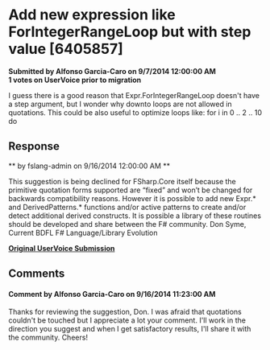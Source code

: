 # Add new expression like ForIntegerRangeLoop but with step value [6405857] #

**Submitted by Alfonso Garcia-Caro on 9/7/2014 12:00:00 AM**  
**1 votes on UserVoice prior to migration**  

I guess there is a good reason that Expr.ForIntegerRangeLoop doesn't have a step argument, but I wonder why downto loops are not allowed in quotations. This could be also useful to optimize loops like:
for i in 0 .. 2 .. 10 do



## Response ##
** by fslang-admin on 9/16/2014 12:00:00 AM **

This suggestion is being declined for FSharp.Core itself because the primitive quotation forms supported are “fixed” and won’t be changed for backwards compatibility reasons.
However it is possible to add new Expr.* and DerivedPatterns.* functions and/or active patterns to create and/or detect additional derived constructs.
It is possible a library of these routines should be developed and share between the F# community.
Don Syme, Current BDFL F# Language/Library Evolution


**[Original UserVoice Submission](https://fslang.uservoice.com/forums/245727-f-language/suggestions/6405857)**


## Comments ##


#### Comment by Alfonso Garcia-Caro on 9/16/2014 11:23:00 AM ####
Thanks for reviewing the suggestion, Don. I was afraid that quotations couldn't be touched but I appreciate a lot your comment. I'll work in the direction you suggest and when I get satisfactory results, I'll share it with the community.
Cheers!


